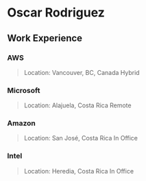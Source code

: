 # Oscar Rodriguez

## Work Experience 

### AWS 
> Location: Vancouver, BC, Canada
> Hybrid

### Microsoft 
> Location: Alajuela, Costa Rica
> Remote 

### Amazon  
> Location: San José, Costa Rica
> In Office

### Intel 
> Location: Heredia, Costa Rica
> In Office
